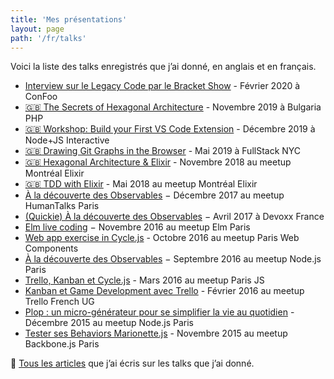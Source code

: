 ```yaml
---
title: 'Mes présentations'
layout: page
path: '/fr/talks'
---
```


Voici la liste des talks enregistrés que j’ai donné, en anglais et en français.

- [Interview sur le Legacy Code par le Bracket Show](https://youtu.be/an59283vJgg) - Février 2020 à ConFoo
- [🇬🇧 The Secrets of Hexagonal Architecture](https://youtu.be/iQE_XDJVAZA) - Novembre 2019 à Bulgaria PHP
- [🇬🇧 Workshop: Build your First VS Code Extension](/en/2019/12/workshop-build-vscode-extension/) - Décembre 2019 à Node+JS Interactive
- [🇬🇧 Drawing Git Graphs in the Browser](/en/2019/06/drawing-git-graphs-browser/) - Mai 2019 à FullStack NYC
- [🇬🇧 Hexagonal Architecture & Elixir](https://youtu.be/sdM1KkjtCe8) - Novembre 2018 au meetup Montréal Elixir
- [🇬🇧 TDD with Elixir](https://youtu.be/HlGaHZWqItU) - Mai 2018 au meetup Montréal Elixir
- [À la découverte des Observables](https://youtu.be/JSeOF5UiayY) − Décembre 2017 au meetup HumanTalks Paris
- [(Quickie) À la découverte des Observables](https://youtu.be/ocgVSQhashY) − Avril 2017 à Devoxx France
- [Elm live coding](https://youtu.be/uy0gV-XGuuY) − Novembre 2016 au meetup Elm Paris
- [Web app exercise in Cycle.js](https://youtu.be/962HNnLggQE) - Octobre 2016 au meetup Paris Web Components
- [À la découverte des Observables](https://youtu.be/qxAnB1035_o) − Septembre 2016 au meetup Node.js Paris
- [Trello, Kanban et Cycle.js](https://youtu.be/8fHo34Ah6B0) - Mars 2016 au meetup Paris JS
- [Kanban et Game Development avec Trello](https://youtu.be/4P-mfUew8MQ) - Février 2016 au meetup Trello French UG
- [Plop : un micro-générateur pour se simplifier la vie au quotidien](https://youtu.be/1GyoY6V-0ss) - Décembre 2015 au meetup Node.js Paris
- [Tester ses Behaviors Marionette.js](https://youtu.be/0VHW_7PyjBw?t=1702) - Novembre 2015 au meetup Backbone.js Paris

🎩 [Tous les articles](/fr/tags/talk/) que j’ai écris sur les talks que j’ai donné.
